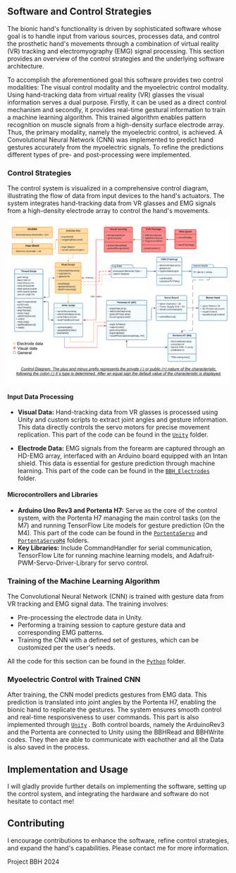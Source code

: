 ## Software and Control Strategies

The bionic hand's functionality is driven by sophisticated software whose goal is to handle input from various sources, processes data, and control the prosthetic hand's movements through a combination of virtual reality (VR) tracking and electromyography (EMG) signal processing. This section provides an overview of the control strategies and the underlying software architecture.

To accomplish the aforementioned goal this software provides two control modalities: The visual control modality and the myoelectric control modality. Using hand-tracking data from virtual reality (VR) glasses the visual information serves a dual purpose. Firstly, it can be used as a direct control mechanism and secondly, it provides real-time gestural information to train a machine learning algorithm. This trained algorithm enables pattern recognition on muscle signals from a high-density surface electrode array. Thus, the primary modality, namely the myoelectric control, is achieved. A Convolutional Neural Network (CNN) was implemented to predict hand gestures accurately from the myoelectric signals. To refine the predictions different types of pre- and post-processing were implemented. 
 
### Control Strategies

The control system is visualized in a comprehensive control diagram, illustrating the flow of data from input devices to the hand's actuators. The system integrates hand-tracking data from VR glasses and EMG signals from a high-density electrode array to control the hand's movements.

<p align="center">
  <img src="https://github.com/AndyDunkelHell/ProjectBBH/blob/master/Hardware/img/DIAGRAMBACHELOR.png" alt="Hand Preview"/>
</p>

#### Input Data Processing
- **Visual Data:** Hand-tracking data from VR glasses is processed using Unity and custom scripts to extract joint angles and gesture information. This data directly controls the servo motors for precise movement replication. This part of the code can be found in the [`Unity`](/Unity/) folder. 

- **Electrode Data:** EMG signals from the forearm are captured through an HD-EMG array, interfaced with an Arduino board equipped with an Intan shield. This data is essential for gesture prediction through machine learning. This part of the code can be found in the [`BBH_Electrodes`](/BBH_Electrodes/) folder.

#### Microcontrollers and Libraries
- **Arduino Uno Rev3 and Portenta H7:** Serve as the core of the control system, with the Portenta H7 managing the main control tasks (on the M7) and running TensorFlow Lite models for gesture prediction (On the M4). This part of the code can be found in the [`PortentaServo`](/PortentaServo/)  and [`PortentaServoM4`](/PortentaServoM4/) folders. 
- **Key Libraries:** Include CommandHandler for serial communication, TensorFlow Lite for running machine learning models, and Adafruit-PWM-Servo-Driver-Library for servo control.

### Training of the Machine Learning Algorithm

The Convolutional Neural Network (CNN) is trained with gesture data from VR tracking and EMG signal data. The training involves:
- Pre-processing the electrode data in Unity.
- Performing a training session to capture gesture data and corresponding EMG patterns.
- Training the CNN with a defined set of gestures, which can be customized per the user's needs.

All the code for this section can be found in the [`Python`](/Python/) folder.

### Myoelectric Control with Trained CNN

After training, the CNN model predicts gestures from EMG data. This prediction is translated into joint angles by the Portenta H7, enabling the bionic hand to replicate the gestures. The system ensures smooth control and real-time responsiveness to user commands. This part is also implemented through [`Unity`](/Unity/) . Both control boards, namely the ArduinoRev3 and the Portenta are connected to Unity using the BBHRead and BBHWrite codes. They then are able to communicate with eachother and all the Data is also saved in the process.

## Implementation and Usage

I will gladly provide further details on implementing the software, setting up the control system, and integrating the hardware and software do not hesitate to contact me! 

## Contributing

I encourage contributions to enhance the software, refine control strategies, and expand the hand's capabilities. Please contact me for more information.

Project BBH 2024
